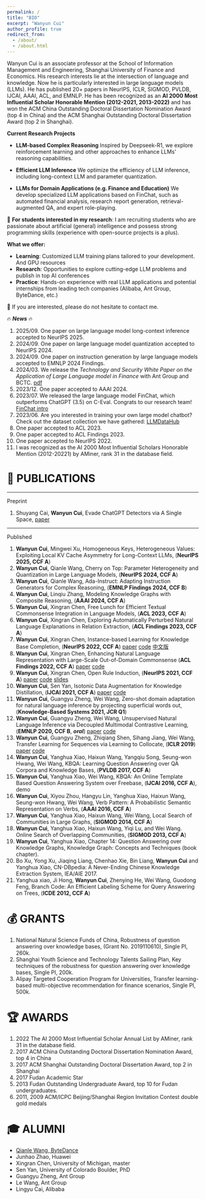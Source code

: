 ```yaml
---
permalink: /
title: "BIO"
excerpt: "Wanyun Cui"
author_profile: true
redirect_from: 
  - /about/
  - /about.html
---
```


Wanyun Cui is an associate professor at the School of Information Management and Engineering, Shanghai University of Finance and Economics. His research interests lie at the intersection of language and knowledge. Now he is particularly interested in large language models (LLMs). He has published 20+ papers in NeurIPS, ICLR, SIGMOD, PVLDB, IJCAI, AAAI, ACL, and EMNLP. He has been recognized as an **AI 2000 Most Influential Scholar Honorable Mention (2012-2021, 2013-2022)** and has won the ACM China Outstanding Doctoral Dissertation Nomination Award (top 4 in China) and the ACM Shanghai Outstanding Doctoral Dissertation Award (top 2 in Shanghai).

**Current Research Projects**

 - **LLM-based Complex Reasoning** Inspired by Deepseek-R1, we explore reinforcement learning and other approaches to enhance LLMs' reasoning capabilities.

 - **Efficient LLM Inference** We optimize the efficiency of LLM inference, including long-context LLM and parameter quantization.

 - **LLMs for Domain Applications (e.g. Finance and Education)** We develop specialized LLM applications based on FinChat, such as automated financial analysis, research report generation, retrieval-augmented QA, and expert role-playing.

🔴 **For students interested in my research**: I am recruiting students who are passionate about artificial (general) intelligence and possess strong programming skills (experience with open-source projects is a plus). 

**What we offer:**

- **Learning**: Customized LLM training plans tailored to your development. And GPU resources
- **Research**: Opportunities to explore cutting-edge LLM problems and publish in top AI conferences
- **Practice**: Hands-on experience with real LLM applications and potential internships from leading tech companies (Alibaba, Ant Group, ByteDance, etc.)

🔴 If you are interested, please do not hesitate to contact me.



🔥 ***News*** 🔥

1. 2025/09. One paper on large language model long-context inference accepted to NeurIPS 2025.
1. 2024/09. One paper on large language model quantization accepted to NeurIPS 2024.
2. 2024/09. One paper on instruction generation by large language models accepted to EMNLP 2024 Findings.
3. 2024/03. We release the _Technology and Security White Paper on the Application of Large Language model in Finance_ with Ant Group and BCTC. [pdf](https://cuiwanyun.github.io/whitebook.pdf)
4. 2023/12. One paper accepted to AAAI 2024.
5. 2023/07. We released the large language model FinChat, which outperforms ChatGPT (3.5) on C-Eval. Congrats to our research team! [FinChat intro](https://mp.weixin.qq.com/s/v6ZSiBu07kJ4_n58kfGqiQ)
6. 2023/06. Are you interested in training your own large model chatbot? Check out the dataset collection we have gathered: [LLMDataHub](https://github.com/Zjh-819/LLMDataHub)
7. One paper accepted to ACL 2023.
8. One paper accepted to ACL Findings 2023.
9. One paper accepted to NeurIPS 2022.
10. I was recognized as the AI 2000 Most Influential Scholars Honorable Mention (2012-20221) by AMiner, rank 31 in the database field.

📝 PUBLICATIONS
======
------
Preprint

1. Shuyang Cai, **Wanyun Cui**, Evade ChatGPT Detectors via A Single Space, [paper](https://arxiv.org/pdf/2307.02599.pdf)

------
Published

1. **Wanyun Cui**, Mingwei Xu, Homogeneous Keys, Heterogeneous Values: Exploiting Local KV Cache Asymmetry for Long-Context LLMs, (**NeurIPS 2025, CCF A**)
1. **Wanyun Cui**, Qianle Wang, Cherry on Top: Parameter Heterogeneity and Quantization in Large Language Models, (**NeurIPS 2024, CCF A**)
2. **Wanyun Cui**, Qianle Wang, Ada-Instruct: Adapting Instruction Generators for Complex Reasoning, (**EMNLP Findings 2024, CCF B**)
3. **Wanyun Cui**, Linqiu Zhang, Modeling Knowledge Graphs with Composite Reasoning, (**AAAI 2024, CCF A**)
4. **Wanyun Cui**, Xingran Chen, Free Lunch for Efficient Textual Commonsense Integration in Language Models, (**ACL 2023, CCF A**)
5. **Wanyun Cui**, Xingran Chen, Exploring Automatically Perturbed Natural Language Explanations in Relation Extraction, (**ACL Findings 2023, CCF A**)
6. **Wanyun Cui**, Xingran Chen, Instance-based Learning for Knowledge Base Completion, (**NeurIPS 2022, CCF A**) [paper](https://arxiv.org/pdf/2211.06807.pdf) [code](https://github.com/chenxran/InstanceBasedLearning) [中文版](https://mp.weixin.qq.com/s/YpfLsRN_6dqhOCfnK4gQtA)
7. **Wanyun Cui**, Xingran Chen, Enhancing Natural Language Representation with Large-Scale Out-of-Domain Commonsense (**ACL Findings 2022, CCF A**) [paper](https://aclanthology.org/2022.findings-acl.138/) [code](https://github.com/chenxran/ok-transformer)
8. **Wanyun Cui**, Xingran Chen, Open Rule Induction, (**NeurIPS 2021, CCF A**) [paper](https://proceedings.neurips.cc/paper/2021/hash/efe34c4e2190e97d1adc625902822b13-Abstract.html) [code](https://github.com/chenxran/Orion) [slides](https://neurips.cc/media/neurips-2021/Slides/27468_rotF5wV.pdf)
9. **Wanyun Cui**, Sen Yan, Isotonic Data Augmentation for Knowledge Distillation, (**IJCAI 2021, CCF A**) [paper](https://arxiv.org/abs/2107.01412) [code](https://github.com/SenYan1999/IsotonicDataAugmentation)
10. **Wanyun Cui**, Guangyu Zheng, Wei Wang, Zero-shot domain adaptation for natural language inference by projecting superficial words out, (**Knowledge-Based Systems 2021, JCR Q1**)
11. **Wanyun Cui**, Guangyu Zheng, Wei Wang, Unsupervised Natural Language Inference via Decoupled Multimodal Contrastive
     Learning, (**EMNLP 2020, CCF B**, ***oral***) [paper](https://aclanthology.org/2020.emnlp-main.444/) [code](https://github.com/GuangyuZheng/MACD)
12. **Wanyun Cui**, Guangyu Zheng, Zhiqiang Shen, Sihang Jiang, Wei Wang, Transfer Learning for Sequences via Learning to
     Collocate, (**ICLR 2019**) [paper](https://arxiv.org/abs/1902.09092) [code](https://github.com/GuangyuZheng/art-transfer)
13. **Wanyun Cui**, Yanghua Xiao, Haixun Wang, Yangqiu Song, Seung-won Hwang, Wei Wang, KBQA: Learning Question Answering
      over QA Corpora and Knowledge Bases, (**PVLDB 2017, CCF A**)
14. **Wanyun Cui**, Yanghua Xiao, Wei Wang, KBQA: An Online Template Based Question Answering System over Freebase,
        (**IJCAI 2016, CCF A**), demo
15. **Wanyun Cui**, Xiyou Zhou, Hangyu Lin, Yanghua Xiao, Haixun Wang, Seung-won Hwang, Wei Wang, Verb Pattern: A Probabilistic
        Semantic Representation on Verbs, (**AAAI 2016, CCF A**)
16. **Wanyun Cui**, Yanghua Xiao, Haixun Wang, Wei Wang, Local Search of Communities in Large Graphs, (**SIGMOD 2014, CCF A**)
17. **Wanyun Cui**, Yanghua Xiao, Haixun Wang, Yiqi Lu, and Wei Wang. Online Search of Overlapping Communities, (**SIGMOD 2013, CCF A**)
18. **Wanyun Cui**, Yanghua Xiao, Chapter 14: Question Answering over Knowledge Graphs, Knowledge Graph: Concepts and
      Techniques (book chapter).
19. Bo Xu, Yong Xu, Jiaqing Liang, Chenhao Xie, Bin Liang, **Wanyun Cui** and Yanghua Xiao, CN-DBpedia: A Never-Ending
      Chinese Knowledge Extraction System, IEA/AIE 2017.
20. Yanghua xiao, Ji Hong, **Wanyun Cui**, Zhenying He, Wei Wang, Guodong Feng, Branch Code: An Efficient Labeling Scheme
      for Query Answering on Trees, (**ICDE 2012, CCF A**)


💰 GRANTS
======
1. National Natural Science Funds of China, Robustness of question answering over
knowledge bases, (Grant No. 2019110610), Single PI, 260k.
1. Shanghai Youth Science and Technology Talents Sailing Plan, Key techniques of the
robustness for question answering over knowledge bases, Single PI, 200k.
1. Alipay Targeted Cooperation Program for Universities, Transfer learning-based multi-objective recommendation for finance scenarios, Single PI, 500k.

🏆 AWARDS
======
1. 2022 The AI 2000 Most Influential Scholar Annual List by AMiner, rank 31 in the database field.
2. 2017 ACM China Outstanding Doctoral Dissertation Nomination Award, top 4 in China
3. 2017 ACM Shanghai Outstanding Doctoral Dissertation Award, top 2 in Shanghai
4. 2017 Fudan Academic Star
5. 2013 Fudan Outstanding Undergraduate Award, top 10 for Fudan undergraduates.
6. 2011, 2009 ACM/ICPC Beijing/Shanghai Region Invitation Contest double gold medals

🎓 ALUMNI
======
 - [Qianle Wang, ByteDance](https://mp.weixin.qq.com/s/whu-c0bX1nNIOLobdQ-7dw)
 - Junhao Zhao, Huawei
 - Xingran Chen, University of Michigan, master
 - Sen Yan, University of Colorado Boulder, PhD
 - Guangyu Zheng, Ant Group
 - Le Wang, Ant Group
 - Lingyu Cai, Alibaba
